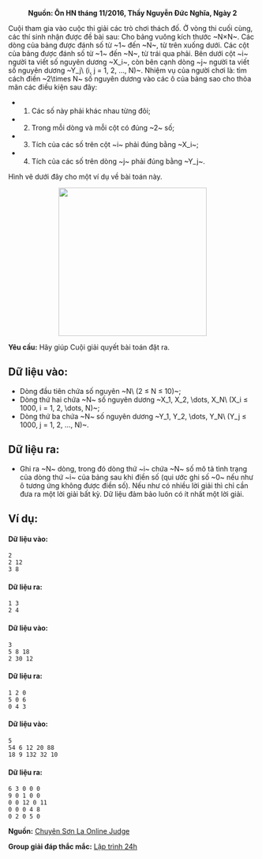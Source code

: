 **<center>Nguồn: Ôn HN tháng 11/2016, Thầy Nguyễn Đức Nghĩa, Ngày 2</center>**

Cuội tham gia vào cuộc thi giải các trò chơi thách đố. Ở vòng thi cuối cùng, các thí sinh nhận được đề bài sau: Cho bảng vuông kích thước ~N×N~. Các dòng của bảng được đánh số từ ~1~ đến ~N~, từ trên xuống dưới. Các cột của bảng được đánh số từ ~1~ đến ~N~, từ trái qua phải. Bên dưới cột ~i~ người ta viết số nguyên dương ~X_i~, còn bên cạnh dòng ~j~ người ta viết số nguyên dương ~Y_j\ (i, j = 1, 2, …, N)~. Nhiệm vụ của người chơi là: tìm cách điền ~2\times N~ số nguyên dương vào các ô của bảng sao cho thỏa mãn các điều kiện sau đây:
- 1) Các số này phải khác nhau từng đôi;
- 2) Trong mỗi dòng và mỗi cột có đúng ~2~ số;
- 3) Tích của các số trên cột ~i~ phải đúng bằng ~X_i~;
- 4) Tích của các số trên dòng ~j~ phải đúng bằng ~Y_j~.

Hình vẽ dưới đây cho một ví dụ về bài toán này.
<center><img src="/images/problems/1238/NETNUM.png" width="300px" /></center>

**Yêu cầu:** Hãy giúp Cuội giải quyết bài toán đặt ra.

## Dữ liệu vào:
- Dòng đầu tiên chứa số nguyên ~N\ (2 ≤ N ≤ 10)~;
- Dòng thứ hai chứa ~N~ số nguyên dương ~X_1, X_2, \dots, X_N\ (X_i ≤ 1000, i = 1, 2, \dots, N)~;
- Dòng thứ ba chứa ~N~ số nguyên dương ~Y_1, Y_2, \dots, Y_N\ (Y_j ≤ 1000, j = 1, 2, …, N)~.

## Dữ liệu ra:
- Ghi ra ~N~ dòng, trong đó dòng thứ ~i~ chứa ~N~ số mô tả tình trạng của dòng thứ ~i~ của bảng sau khi điền số (qui ước ghi số ~0~ nếu như ô tương ứng không được điền số). Nếu như có nhiều lời giải thì chỉ cần đưa ra một lời giải bất kỳ. Dữ liệu đảm bảo luôn có ít nhất một lời giải.

## Ví dụ:
#### Dữ liệu vào:
```
2
2 12
3 8
```

#### Dữ liệu ra:
```
1 3
2 4
```

#### Dữ liệu vào:
```
3
5 8 18
2 30 12
```

#### Dữ liệu ra:
```
1 2 0
5 0 6
0 4 3
```

#### Dữ liệu vào:
```
5
54 6 12 20 88
18 9 132 32 10
```

#### Dữ liệu ra:
```
6 3 0 0 0
9 0 1 0 0
0 0 12 0 11
0 0 0 4 8
0 2 0 5 0
```
**Nguồn:** [Chuyên Sơn La Online Judge](http://csloj.ddns.net/)

**Group giải đáp thắc mắc:** [Lập trình 24h](https://www.facebook.com/groups/1386904321519984)